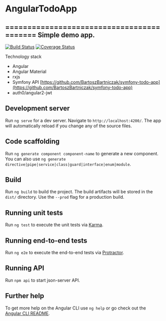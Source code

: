 # AngularTodoApp
==========================================
Simple demo app.
------------------------------------------
[![Build Status](https://travis-ci.com/BartoszBartniczak/todo-angular.svg?branch=master)](https://travis-ci.com/BartoszBartniczak/todo-angular)
[![Coverage Status](https://coveralls.io/repos/github/BartoszBartniczak/todo-angular/badge.svg?branch=master)](https://coveralls.io/github/BartoszBartniczak/todo-angular?branch=master)

Technology stack

* Angular
* Angular Material
* rxjs
* Symfony API [https://github.com/BartoszBartniczak/symfony-todo-app](https://github.com/BartoszBartniczak/symfony-todo-app)
* auth0/angular2-jwt

## Development server

Run `ng serve` for a dev server. Navigate to `http://localhost:4200/`. The app will automatically reload if you change any of the source files.


## Code scaffolding

Run `ng generate component component-name` to generate a new component. You can also use `ng generate directive|pipe|service|class|guard|interface|enum|module`.

## Build

Run `ng build` to build the project. The build artifacts will be stored in the `dist/` directory. Use the `--prod` flag for a production build.

## Running unit tests

Run `ng test` to execute the unit tests via [Karma](https://karma-runner.github.io).

## Running end-to-end tests

Run `ng e2e` to execute the end-to-end tests via [Protractor](http://www.protractortest.org/).

## Running API

Run `npm api` to start json-server API.

## Further help

To get more help on the Angular CLI use `ng help` or go check out the [Angular CLI README](https://github.com/angular/angular-cli/blob/master/README.md).
